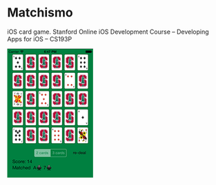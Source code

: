 Matchismo
=========

iOS card game. Stanford Online iOS Development Course – Developing Apps for iOS – CS193P

![alt tag](https://github.com/DaisukeHirata/Matchismo/blob/master/Matchismo_image.png?raw=true)
